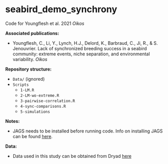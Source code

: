 # seabird_demo_synchrony

Code for Youngflesh et al. 2021 *Oikos*

**Associated publications:**
  
  * Youngflesh, C., Li, Y., Lynch, H.J., Delord, K., Barbraud, C., Ji, R., & S. Jenouvrier. Lack of synchronized breeding success in a seabird community: extreme events, niche separation, and environmental variability. *Oikos*

**Repository structure:**

* `Data/` (ignored)
* `Scripts`
	* `1-LM.R`
  	* `2-LM-wo-extreme.R`
  	* `3-pairwise-correlation.R`
	* `4-sync-comparisons.R`
	* `5-simulations`

**Notes:**
  
* JAGS needs to be installed before running code. Info on installing JAGS can be found [here](http://mcmc-jags.sourceforge.net/).

**Data:**

* Data used in this study can be obtained from Dryad [here](https://doi.org/10.5068/D1KT10)
